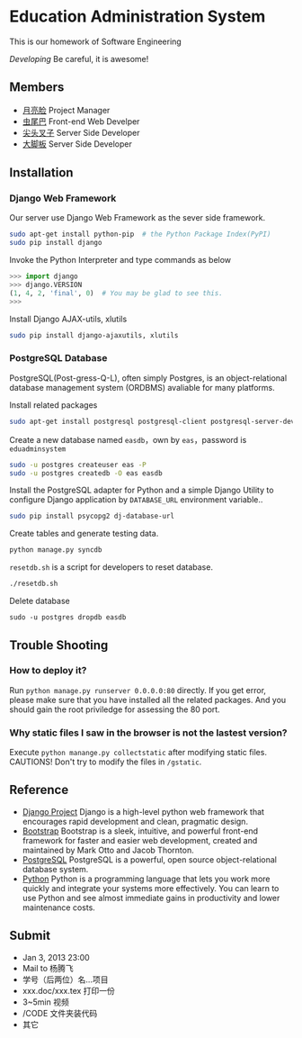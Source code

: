 # Education Administration System
This is our homework of Software Engineering

*Developing* Be careful, it is awesome!

## Members
* [月亮脸](https://github.com/iphkwan) Project Manager
* [虫尾巴](https://github.com/19thhell) Front-end Web Develper
* [尖头叉子](https://github.com/zonyitoo) Server Side Developer
* [大脚板](https://github.com/sheepke) Server Side Developer

## Installation
### Django Web Framework

Our server use Django Web Framework as the sever side framework.

```bash
sudo apt-get install python-pip  # the Python Package Index(PyPI)
sudo pip install django
```

Invoke the Python Interpreter and type commands as below
```python
>>> import django
>>> django.VERSION
(1, 4, 2, 'final', 0)  # You may be glad to see this.
>>>
```

Install Django AJAX-utils, xlutils
```bash
sudo pip install django-ajaxutils, xlutils
```

### PostgreSQL Database

PostgreSQL(Post-gress-Q-L), often simply Postgres, is an object-relational database management system (ORDBMS) avaliable for many platforms.

Install related packages

```bash
sudo apt-get install postgresql postgresql-client postgresql-server-dev-all # Postgresql server and client
```

Create a new database named `easdb`，own by `eas`，password is `eduadminsystem`

```bash
sudo -u postgres createuser eas -P
sudo -u postgres createdb -O eas easdb
```

Install the PostgreSQL adapter for Python and a simple Django Utility to configure Django application by `DATABASE_URL` environment variable..

```bash
sudo pip install psycopg2 dj-database-url
```

Create tables and generate testing data.

```bash
python manage.py syncdb
```

`resetdb.sh` is a script for developers to reset database.
```bash
./resetdb.sh
```

Delete database

```
sudo -u postgres dropdb easdb
```

## Trouble Shooting
### How to deploy it?

Run `python manage.py runserver 0.0.0.0:80` directly. If you get error, please make sure that you have installed all the related packages. And you should gain the root priviledge for assessing the 80 port.

### Why static files I saw in the browser is not the lastest version?

Execute `python manange.py collectstatic` after modifying static files. CAUTIONS! Don't try to modify the files in `/gstatic`.

## Reference
* [Django Project](https://www.djangoproject.com/) Django is a high-level python web framework that encourages rapid development and clean, pragmatic design.
* [Bootstrap](https://github.com/twitter/bootstrap) Bootstrap is a sleek, intuitive, and powerful front-end framework for faster and easier web development, created and maintained by Mark Otto and Jacob Thornton.
* [PostgreSQL](http://www.postgresql.org/) PostgreSQL is a powerful, open source object-relational database system.
* [Python](http://www.python.org/) Python is a programming language that lets you work more quickly and integrate your systems more effectively. You can learn to use Python and see almost immediate gains in productivity and lower maintenance costs.

## Submit
* Jan 3, 2013 23:00
* Mail to 杨腾飞
* 学号（后两位）名...项目
* xxx.doc/xxx.tex  打印一份
* 3~5min 视频
* /CODE 文件夹装代码
* 其它
